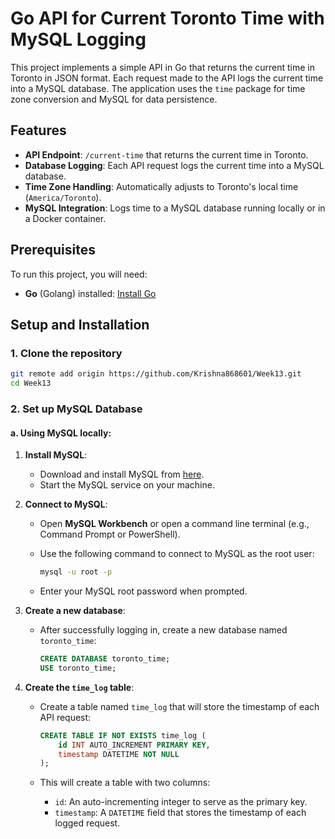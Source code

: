 # Go API for Current Toronto Time with MySQL Logging

This project implements a simple API in Go that returns the current time in Toronto in JSON format. Each request made to the API logs the current time into a MySQL database. The application uses the `time` package for time zone conversion and MySQL for data persistence.

## Features

- **API Endpoint**: `/current-time` that returns the current time in Toronto.
- **Database Logging**: Each API request logs the current time into a MySQL database.
- **Time Zone Handling**: Automatically adjusts to Toronto's local time (`America/Toronto`).
- **MySQL Integration**: Logs time to a MySQL database running locally or in a Docker container.

## Prerequisites

To run this project, you will need:

- **Go** (Golang) installed: [Install Go](https://golang.org/doc/install)


## Setup and Installation

### 1. Clone the repository
```bash
git remote add origin https://github.com/Krishna868601/Week13.git
cd Week13
```
### 2. Set up MySQL Database

#### a. Using MySQL locally:

1. **Install MySQL**: 
   - Download and install MySQL from [here](https://dev.mysql.com/doc/refman/8.0/en/installing.html).
   - Start the MySQL service on your machine.

2. **Connect to MySQL**:
   - Open **MySQL Workbench** or open a command line terminal (e.g., Command Prompt or PowerShell).
   - Use the following command to connect to MySQL as the root user:

     ```bash
     mysql -u root -p
     ```

   - Enter your MySQL root password when prompted.

3. **Create a new database**:
   - After successfully logging in, create a new database named `toronto_time`:

     ```sql
     CREATE DATABASE toronto_time;
     USE toronto_time;
     ```

4. **Create the `time_log` table**:
   - Create a table named `time_log` that will store the timestamp of each API request:

     ```sql
     CREATE TABLE IF NOT EXISTS time_log (
         id INT AUTO_INCREMENT PRIMARY KEY,
         timestamp DATETIME NOT NULL
     );
     ```

   - This will create a table with two columns:
     - `id`: An auto-incrementing integer to serve as the primary key.
     - `timestamp`: A `DATETIME` field that stores the timestamp of each logged request.
